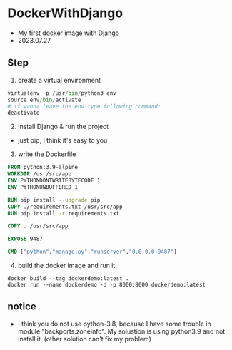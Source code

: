 # DockerWithDjango
* My first docker image with Django
* 2023.07.27
## Step

1. create a virtual environment
```python
virtualenv -p /usr/bin/python3 env
source env/bin/activate
# if wanna leave the env type following command:
deactivate
```

2. install Django & run the project
* just pip, I think it's easy to you

3. write the Dockerfile

```Dockerfile
FROM python:3.9-alpine
WORKDIR /usr/src/app
ENV PYTHONDONTWRITEBYTECODE 1
ENV PYTHONUNBUFFERED 1

RUN pip install --upgrade pip
COPY ./requirements.txt /usr/src/app
RUN pip install -r requirements.txt

COPY . /usr/src/app

EXPOSE 9487

CMD ["python","manage.py","runserver","0.0.0.0:9487"]
```

4. build the docker image and run it
```
docker build --tag dockerdemo:latest .
docker run --name dockerdemo -d -p 8000:8000 dockerdemo:latest
``` 

## notice
* I think you do not use python-3.8, because I have some trouble in module "backports.zoneinfo". My solustion is using python3.9 and not install it. (other solution can't fix my problem)
